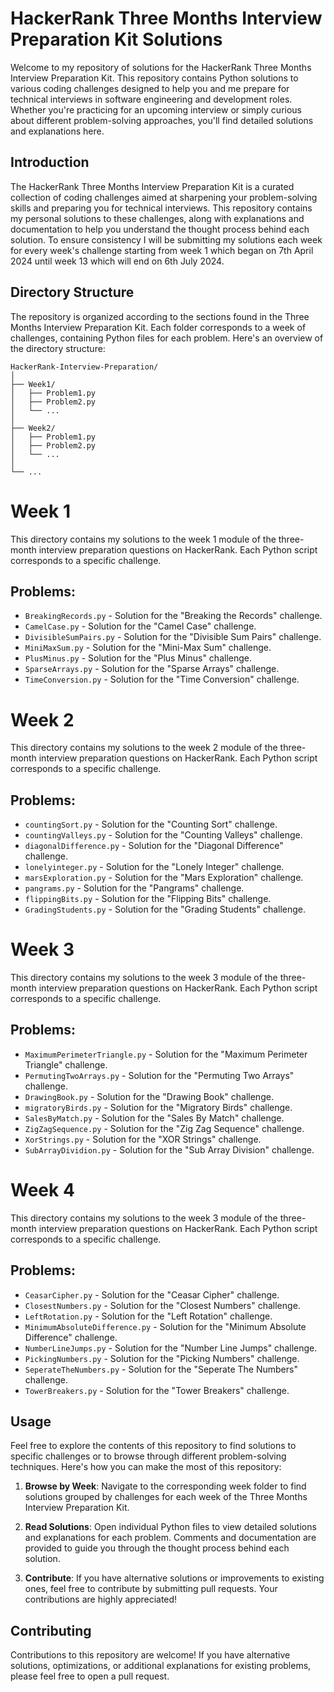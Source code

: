 # HackerRank Three Months Interview Preparation Kit Solutions

Welcome to my repository of solutions for the HackerRank Three Months Interview Preparation Kit. This repository contains Python solutions to various coding challenges designed to help you and me prepare for technical interviews in software engineering and development roles. Whether you're practicing for an upcoming interview or simply curious about different problem-solving approaches, you'll find detailed solutions and explanations here. 

## Introduction

The HackerRank Three Months Interview Preparation Kit is a curated collection of coding challenges aimed at sharpening your problem-solving skills and preparing you for technical interviews. This repository contains my personal solutions to these challenges, along with explanations and documentation to help you understand the thought process behind each solution. To ensure consistency I will be submitting my solutions each week for every week's challenge starting from week 1 which began on 7th April 2024 until week 13 which will end on 6th July 2024. 

## Directory Structure

The repository is organized according to the sections found in the Three Months Interview Preparation Kit. Each folder corresponds to a week of challenges, containing Python files for each problem. Here's an overview of the directory structure:

```
HackerRank-Interview-Preparation/
│
├── Week1/
│   ├── Problem1.py
│   ├── Problem2.py
│   └── ...
│
├── Week2/
│   ├── Problem1.py
│   ├── Problem2.py
│   └── ...
│
└── ...
```

# Week 1

This directory contains my solutions to the week 1 module of the three-month interview preparation questions on HackerRank. Each Python script corresponds to a specific challenge.

## Problems:

- `BreakingRecords.py` - Solution for the "Breaking the Records" challenge.
- `CamelCase.py` - Solution for the "Camel Case" challenge.
- `DivisibleSumPairs.py` - Solution for the "Divisible Sum Pairs" challenge.
- `MiniMaxSum.py` - Solution for the "Mini-Max Sum" challenge.
- `PlusMinus.py` - Solution for the "Plus Minus" challenge.
- `SparseArrays.py` - Solution for the "Sparse Arrays" challenge.
- `TimeConversion.py` - Solution for the "Time Conversion" challenge.

# Week 2

This directory contains my solutions to the week 2 module of the three-month interview preparation questions on HackerRank. Each Python script corresponds to a specific challenge.

## Problems:

- `countingSort.py` - Solution for the "Counting Sort" challenge.
- `countingValleys.py` - Solution for the "Counting Valleys" challenge.
- `diagonalDifference.py` - Solution for the "Diagonal Difference" challenge.
- `lonelyinteger.py` - Solution for the "Lonely Integer" challenge.
- `marsExploration.py` - Solution for the "Mars Exploration" challenge.
- `pangrams.py` - Solution for the "Pangrams" challenge.
- `flippingBits.py` - Solution for the "Flipping Bits" challenge.
- `GradingStudents.py` - Solution for the "Grading Students" challenge.

# Week 3

This directory contains my solutions to the week 3 module of the three-month interview preparation questions on HackerRank. Each Python script corresponds to a specific challenge.

## Problems:

- `MaximumPerimeterTriangle.py` - Solution for the "Maximum Perimeter Triangle" challenge.
- `PermutingTwoArrays.py` - Solution for the "Permuting Two Arrays" challenge.
- `DrawingBook.py` - Solution for the "Drawing Book" challenge.
- `migratoryBirds.py` - Solution for the "Migratory Birds" challenge.
- `SalesByMatch.py` - Solution for the "Sales By Match" challenge.
- `ZigZagSequence.py` - Solution for the "Zig Zag Sequence" challenge.
- `XorStrings.py` - Solution for the "XOR Strings" challenge.
- `SubArrayDividion.py` - Solution for the "Sub Array Division" challenge.


# Week 4

This directory contains my solutions to the week 3 module of the three-month interview preparation questions on HackerRank. Each Python script corresponds to a specific challenge.

## Problems:

- `CeasarCipher.py` - Solution for the "Ceasar Cipher" challenge.
- `ClosestNumbers.py` - Solution for the "Closest Numbers" challenge.
- `LeftRotation.py` - Solution for the "Left Rotation" challenge.
- `MinimumAbsoluteDifference.py` - Solution for the "Minimum Absolute Difference" challenge.
- `NumberLineJumps.py` - Solution for the "Number Line Jumps" challenge.
- `PickingNumbers.py` - Solution for the "Picking Numbers" challenge.
- `SeperateTheNumbers.py` - Solution for the "Seperate The Numbers" challenge.
- `TowerBreakers.py` - Solution for the "Tower Breakers" challenge.

## Usage

Feel free to explore the contents of this repository to find solutions to specific challenges or to browse through different problem-solving techniques. Here's how you can make the most of this repository:

1. **Browse by Week**: Navigate to the corresponding week folder to find solutions grouped by challenges for each week of the Three Months Interview Preparation Kit.

2. **Read Solutions**: Open individual Python files to view detailed solutions and explanations for each problem. Comments and documentation are provided to guide you through the thought process behind each solution.

3. **Contribute**: If you have alternative solutions or improvements to existing ones, feel free to contribute by submitting pull requests. Your contributions are highly appreciated!


## Contributing

Contributions to this repository are welcome! If you have alternative solutions, optimizations, or additional explanations for existing problems, please feel free to open a pull request.

